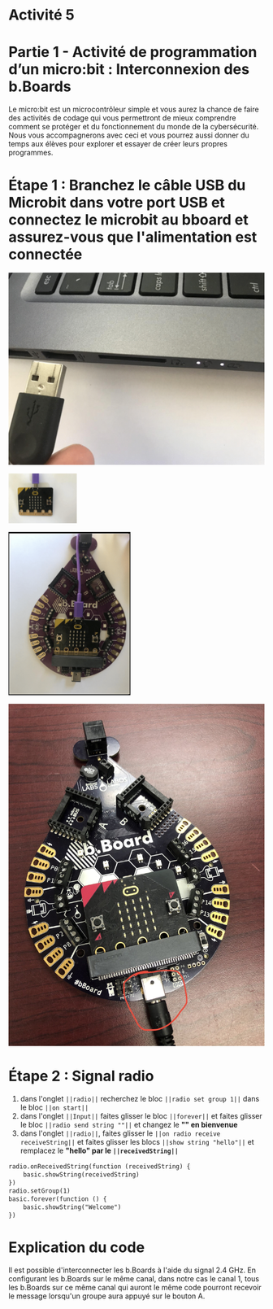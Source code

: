 # Activité 5

# Partie 1 - Activité de programmation d’un micro:bit : Interconnexion des b.Boards
Le micro:bit est un microcontrôleur simple et vous aurez la chance de faire des activités de codage qui vous permettront de mieux comprendre comment se protéger et du fonctionnement du monde de la cybersécurité. Nous vous accompagnerons avec ceci et vous pourrez aussi donner du temps aux élèves pour explorer et essayer de créer leurs propres programmes.

# Étape 1 : Branchez le câble USB du Microbit dans votre port USB et connectez le microbit au bboard et assurez-vous que l'alimentation est connectée

<!-- https://github.com/Brilliant-Labs/bboard-tuts-cybersecurity-3/blob/master/cybersec/activity-1/connect-microbit.gif?raw=true -->
![Click](https://github.com/Brilliant-Labs/bboard-tutorials-cybersecurity-v3/blob/main/Activity_1/connect-microbit.gif?raw=true "Click")

<!-- https://raw.githubusercontent.com/Brilliant-Labs/bboard-tutorials-cybersecurity-v3/main/Activity_1/micro.png -->
![click](https://raw.githubusercontent.com/Brilliant-Labs/bboard-tutorials-cybersecurity-v3/main/Activity_1/micro.png)

<!--https://raw.githubusercontent.com/Brilliant-Labs/bboard-tutorials-cybersecurity-v3/main/Activity_2/bborad.png -->
![Click](https://raw.githubusercontent.com/Brilliant-Labs/bboard-tutorials-cybersecurity-v3/main/Activity_2/bborad.png)

<!-- https://raw.githubusercontent.com/Brilliant-Labs/bboard-tutorials-cybersecurity-v3/main/Activity_2/b.Board_power.JPG -->
![Click](https://raw.githubusercontent.com/Brilliant-Labs/bboard-tutorials-cybersecurity-v3/main/Activity_2/b.Board_power.JPG)

# Étape 2 : Signal radio
1. dans l'onglet ``||radio||`` recherchez le bloc ``||radio set group 1||`` dans le bloc ``||on start||``
2. dans l'onglet ``||Input||`` faites glisser le bloc ``||forever||`` et faites glisser le bloc ``||radio send string ""||`` et changez le **"" en bienvenue**
3. dans l'onglet ``||radio||``, faites glisser le ``||on radio receive receiveString||`` et faites glisser les blocs ``||show string "hello"||`` et remplacez le **"hello" par le ``||receivedString||``**
```
radio.onReceivedString(function (receivedString) {
    basic.showString(receivedString)
})
radio.setGroup(1)
basic.forever(function () {
    basic.showString("Welcome")
})
```
# Explication du code
Il est possible d'interconnecter les b.Boards à l'aide du signal 2.4 GHz. En configurant les b.Boards sur le même canal, dans notre cas le canal 1, tous les b.Boards sur ce même canal qui auront le même code pourront recevoir le message lorsqu'un groupe aura appuyé sur le bouton A.
